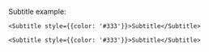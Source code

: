 Subtitle example:

```tsx static
<Subtitle style={{color: '#333'}}>Subtitle</Subtitle>
```

```tsx
<Subtitle style={{color: '#333'}}>Subtitle</Subtitle>
```